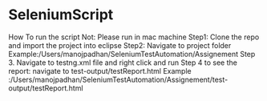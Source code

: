 # SeleniumScript
How To run the script
Not: Please run in mac machine
Step1: Clone the repo and import the project into eclipse
Step2: Navigate to project folder 
Example:/Users/manojpadhan/SeleniumTestAutomation/Assignement
Step 3. Navigate to testng.xml file and right click and run
Step 4 to see the report: navigate to test-output/testReport.html
Example :/Users/manojpadhan/SeleniumTestAutomation/Assignement/test-output/testReport.html
